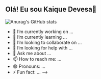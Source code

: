 ## Olá! Eu sou Kaique Devesa👋
![Anurag's GitHub stats](https://github-readme-stats.vercel.app/api?username=kaiquedevesa1&show_icons=true&theme=dark)
- 🔭 I’m currently working on ...
- 🌱 I’m currently learning ...
- 👯 I’m looking to collaborate on ...
- 🤔 I’m looking for help with ...
- 💬 Ask me about ...
- 📫 How to reach me: ...
- 😄 Pronouns: ...
- ⚡ Fun fact: ...
-->
